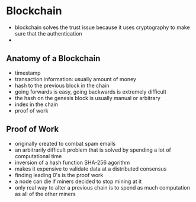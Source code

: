 # Blockchain

- blockchain solves the trust issue because it uses cryptography to make sure that the authentication
-

## Anatomy of a Blockchain

- timestamp
- transaction information: usually amount of money
- hash to the previous block in the chain
- going forwards is easy, going backwards is extremely difficult
- the hash on the genesis block is usually manual or arbitrary
- index in the chain
- proof of work

## Proof of Work

- originally created to combat spam emails
- an arbitrarily difficult problem that is solved by spending a lot of computational time
- inversion of a hash function SHA-256 agorithm
- makes it expensive to validate data at a distributed consensus
- finding leading 0's is the proof work
- a node can die if miners decided to stop mining at it
- only real way to alter a previous chain is to spend as much computation as all of the other miners
